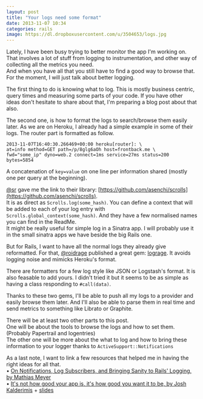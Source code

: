 ```yaml
---
layout: post
title: "Your logs need some format"
date: 2013-11-07 10:34
categories: rails
image: https://dl.dropboxusercontent.com/u/3504653/logs.jpg
---
```


Lately, I have been busy trying to better monitor the app I'm working on. That involves a lot of stuff from logging to instrumentation, and other way of collecting all the metrics you need.   
And when you have all that you still have to find a good way to browse that. For the moment, I will just talk about better logging.

The first thing to do is knowing what to log. This is mostly business centric, query times and measuring some parts of your code. If you have other ideas don't hesitate to share about that, I'm preparing a blog post about that also.

The second one, is how to format the logs to search/browse them easily later. As we are on Heroku, I already had a simple example in some of their logs. The router part is formatted as follow.

```
2013-11-07T16:40:30.266469+00:00 heroku[router]: \
at=info method=GET path=/p/8glg6aOh host=frontback.me \ 
fwd="some_ip" dyno=web.2 connect=1ms service=27ms status=200 bytes=5854
```

A concatenation of ```key=value``` on one line per information shared (mostly one per query at the beginning).

[@sr](http://twitter.com/sr) gave me the link to their library: [https://github.com/asenchi/scrolls](https://github.com/asenchi/scrolls).   
It is as direct as ```Scrolls.log(some_hash)```. You can define a context that will be added to each of your log entry with ```Scrolls.global_context(some_hash)```. And they have a few normalised names you can find in the ReadMe.  
It might be really useful for simple log in a Sinatra app. I will probably use it in the small sinatra apps we have beside the big Rails one.

But for Rails, I want to have all the normal logs they already give reformatted. For that, [@roidrage](http://twitter.com/roidrage) published a great gem: [lograge](https://github.com/roidrage/lograge).
It avoids logging noise and mimicks Heroku's format.

There are formatters for a few log style like JSON or Logstash's format. It is also feasable to add yours. I didn't tried it but it seems to be as simple as having a class responding to ```#call(data)```.

Thanks to these two gems, I'll be able to push all my logs to a provider and easily browse them later. And I'll also be able to parse them in real time and send metrics to something like Librato or Graphite.

There will be at least two other parts to this post.  
One will be about the tools to browse the logs and how to set them. (Probably Papertrail and logentries)  
The other one will be more about the what to log and how to bring these information to your logger thanks to ```ActiveSupport::Notifications```

As a last note, I want to link a few resources that helped me in having the right ideas for all that.  
• [On Notifications, Log Subscribers, and Bringing Sanity to Rails' Logging, by Mathias Meyer](http://www.paperplanes.de/2012/3/14/on-notifications-logsubscribers-and-bringing-sanity-to-rails-logging.html)  
• [It's not how good your app is, it's how good you want it to be, by Josh Kalderimis](http://www.youtube.com/watch?v=d8t1F8YDF8w) + [slides](https://speakerdeck.com/joshk/its-not-how-good-your-app-is-its-how-good-you-want-it-to-be-rubyconf-brazil)

 